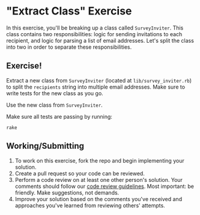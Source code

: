 "Extract Class" Exercise
========================

In this exercise, you'll be breaking up a class called `SurveyInviter`. This
class contains two responsibilities: logic for sending invitations to each
recipient, and logic for parsing a list of email addresses. Let's split the
class into two in order to separate these responsibilities.

Exercise!
---------

Extract a new class from `SurveyInviter` (located at `lib/survey_inviter.rb`) to
split the `recipients` string into multiple email addresses. Make sure to write
tests for the new class as you go.

Use the new class from `SurveyInviter`.

Make sure all tests are passing by running:

    rake

## Working/Submitting

1. To work on this exercise, fork the repo and begin implementing your solution.
2. Create a pull request so your code can be reviewed.
3. Perform a code review on at least one other person's solution. Your comments
   should follow our [code review guidelines]. Most important: be friendly. Make
   suggestions, not demands.
4. Improve your solution based on the comments you've received and approaches
   you've learned from reviewing others' attempts.

[code review guidelines]: https://github.com/thoughtbot/guides/tree/master/code-review
